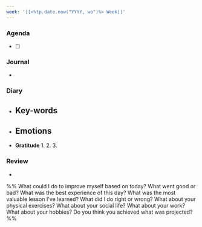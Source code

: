 ```yaml
---
week: '[[<%tp.date.now("YYYY, wo")%> Week]]'
---
```


### Agenda

- [ ] 

### Journal

- 

### Diary

- **Key-words**
	- 
- **Emotions**
	- 
- **Gratitude**
	1. 
	2. 
	3. 

### Review

- 

%%
What could I do to improve myself based on today?
What went good or bad?
What was the best experience of this day?
What was the most valuable lesson I've learned?
What did I do right or wrong?
What about your physical exercises?
What about your social life?
What about your work?
What about your hobbies?
Do you think you achieved what was projected?
%%

